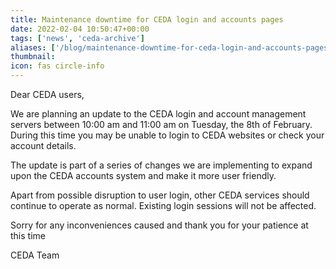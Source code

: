 ```yaml
---
title: Maintenance downtime for CEDA login and accounts pages
date: 2022-02-04 10:50:47+00:00
tags: ['news', 'ceda-archive']
aliases: ['/blog/maintenance-downtime-for-ceda-login-and-accounts-pages']
thumbnail: 
icon: fas circle-info
---
```


Dear CEDA users,   
  
We are planning an update to the CEDA login and account management servers between 10:00 am and 11:00 am on Tuesday, the 8th of February. During this time you may be unable to login to CEDA websites or check your account details.   
  
The update is part of a series of changes we are implementing to expand upon the CEDA accounts system and make it more user friendly.   
  
Apart from possible disruption to user login, other CEDA services should continue to operate as normal. Existing login sessions will not be affected.


Sorry for any inconveniences caused and thank you for your patience at this time


CEDA Team


